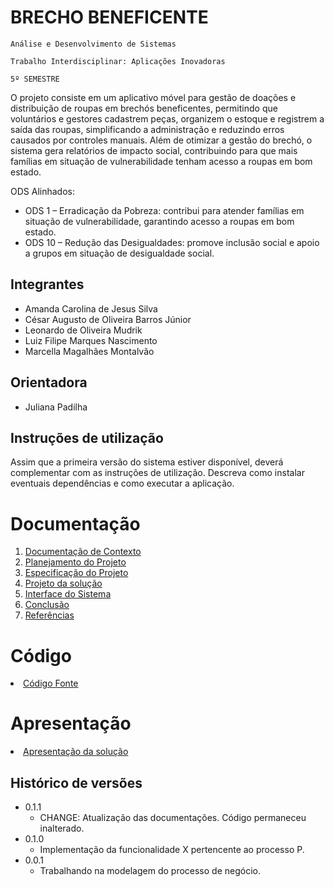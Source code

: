 # BRECHO BENEFICENTE

`Análise e Desenvolvimento de Sistemas`

`Trabalho Interdisciplinar: Aplicações Inovadoras`

`5º SEMESTRE`

O projeto consiste em um aplicativo móvel para gestão de doações e distribuição de roupas em brechós beneficentes, permitindo que voluntários e gestores cadastrem peças, organizem o estoque e registrem a saída das roupas, simplificando a administração e reduzindo erros causados por controles manuais. Além de otimizar a gestão do brechó, o sistema gera relatórios de impacto social, contribuindo para que mais famílias em situação de vulnerabilidade tenham acesso a roupas em bom estado.

ODS Alinhados:

* ODS 1 – Erradicação da Pobreza: contribui para atender famílias em situação de vulnerabilidade, garantindo acesso a roupas em bom estado.
* ODS 10 – Redução das Desigualdades: promove inclusão social e apoio a grupos em situação de desigualdade social.

## Integrantes

* Amanda Carolina de Jesus Silva
* César Augusto de Oliveira Barros Júnior
* Leonardo de Oliveira Mudrik
* Luiz Filipe Marques Nascimento
* Marcella Magalhães Montalvão

## Orientadora

* Juliana Padilha

## Instruções de utilização

Assim que a primeira versão do sistema estiver disponível, deverá complementar com as instruções de utilização. Descreva como instalar eventuais dependências e como executar a aplicação.

# Documentação

<ol>
<li><a href="docs/1-Contexto.md"> Documentação de Contexto</a></li>
<li><a href="docs/2-Planejamento-Projeto.md"> Planejamento do Projeto</a></li>
<li><a href="docs/3-Especificação.md"> Especificação do Projeto</a></li>
<li><a href="docs/4-Projeto-Solucao.md"> Projeto da solução</a></li>
<li><a href="docs/5-Interface-Sistema.md"> Interface do Sistema</a></li>
<li><a href="docs/6-Conclusão.md"> Conclusão</a></li>
<li><a href="docs/7-Referências.md"> Referências</a></li>
</ol>

# Código

<li><a href="src/README.md"> Código Fonte</a></li>

# Apresentação

<li><a href="presentation/README.md"> Apresentação da solução</a></li>


## Histórico de versões

* 0.1.1
    * CHANGE: Atualização das documentações. Código permaneceu inalterado.
* 0.1.0
    * Implementação da funcionalidade X pertencente ao processo P.
* 0.0.1
    * Trabalhando na modelagem do processo de negócio.

